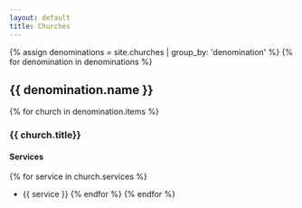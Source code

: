 ```yaml
---
layout: default
title: Churches
---
```

{% assign denominations = site.churches | group_by: 'denomination' %}
{% for denomination in denominations %}
## {{ denomination.name }}
{% for church in denomination.items %}
### {{ church.title}}

#### Services
{% for service in church.services %}
- {{ service }}
{% endfor %}
{% endfor %}